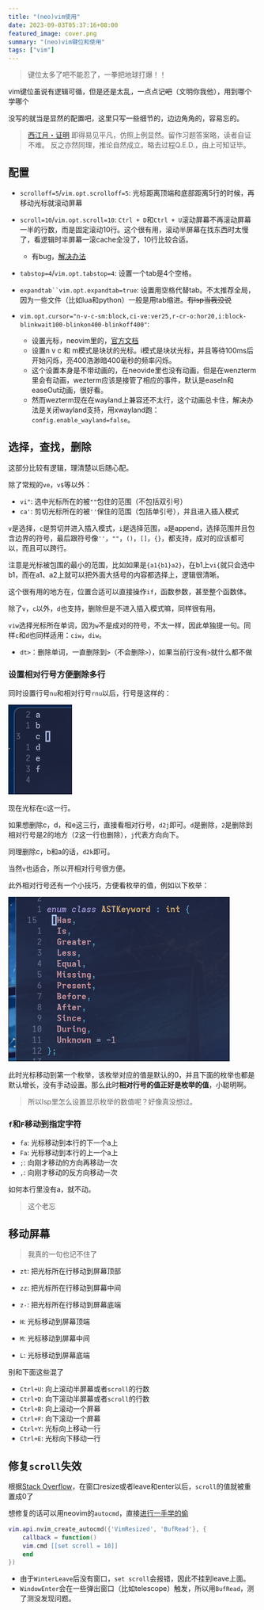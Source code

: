 ```yaml
---
title: "(neo)vim使用"
date: 2023-09-03T05:37:16+08:00
featured_image: cover.png
summary: "(neo)vim键位和使用"
tags: ["vim"]
---
```


> 键位太多了吧不能忍了，一拳把地球打爆！！

vim键位虽说有逻辑可循，但是还是太乱，一点点记~~吧~~（文明你我他），用到哪个学哪个

没写的就当是显然的配置吧，这里只写一些细节的，边边角角的，容易忘的。

> [西江月・证明](https://www.zhihu.com/question/506943617)
> 即得易见平凡，仿照上例显然。留作习题答案略，读者自证不难。
> 反之亦然同理，推论自然成立。略去过程Q.E.D.，由上可知证毕。

## 配置

* `scrolloff=5`/`vim.opt.scrolloff=5`: 光标距离顶端和底部距离5行的时候，再移动光标就滚动屏幕
* `scroll=10`/`vim.opt.scroll=10`: `Ctrl + D`和`Ctrl + U`滚动屏幕不再滚动屏幕一半的行数，而是固定滚动10行。这个很有用，滚动半屏幕在找东西时太慢了，看逻辑时半屏幕一滚cache全没了，10行比较合适。
  * 有bug，[解决办法](#修复scroll失效)

* `tabstop=4`/`vim.opt.tabstop=4`: 设置一个tab是4个空格。
* `expandtab``vim.opt.expandtab=true`: 设置用空格代替tab。不太推荐全局，因为一些文件（比如lua和python）一般是用tab缩进。~~有lsp当我没说~~
* `vim.opt.cursor="n-v-c-sm:block,ci-ve:ver25,r-cr-o:hor20,i:block-blinkwait100-blinkon400-blinkoff400"`:
  * 设置光标，neovim里的，[官方文档](https://neovim.io/doc/user/options.html#'guicursor')
  * 设置n v c 和 m模式是块状的光标。i模式是块状光标，并且等待100ms后开始闪烁，亮400浩渺暗400毫秒的频率闪烁。
  * 这个设置本身是不带动画的，在neovide里也没有动画，但是在wenzterm里会有动画，wezterm应该是接管了相应的事件，默认是easeIn和easeOut动画，很好看。
  * 然而wezterm现在在wayland上兼容还不太行，这个动画总卡住，解决办法是关闭wayland支持，用xwayland跑：`config.enable_wayland=false`。

## 选择，查找，删除

这部分比较有逻辑，理清楚以后随心配。

除了常规的`ve`，`v$`等以外：

* `vi"`: 选中光标所在的被`""`包住的范围（不包括双引号）
* `ca'`: 剪切光标所在的被`''`保住的范围（包括单引号），并且进入插入模式

`v`是选择，`c`是剪切并进入插入模式，`i`是选择范围，`a`是append，选择范围并且包含边界的符号，最后跟符号像`''`，`""`，`()`，`[]`，`{}`，都支持，成对的应该都可以，而且可以跨行。

注意是光标被包围的最小的范围，比如如果是`{a1{b1}a2}`，在b1上`vi{`就只会选中b1，而在a1、a2上就可以把外面大括号的内容都选择上，逻辑很清晰。

这个很有用的地方在，位置合适可以直接操作`if`，函数参数，甚至整个函数体。

除了`v`，`c`以外，`d`也支持，删除但是不进入插入模式嘛，同样很有用。

`viw`选择光标所在单词，因为`w`不是成对的符号，不太一样，因此单独提一句。同样`c`和`d`也同样适用：`ciw`，`diw`。

* `dt>`：删除单词，一直删除到`>`（不会删除`>`），如果当前行没有`>`就什么都不做

### 设置相对行号方便删除多行

同时设置行号`nu`和相对行号`rnu`以后，行号是这样的：

<img class="custom_small_image" src="01.png">

现在光标在c这一行。

如果想删除c，d，和e这三行，直接看相对行号，`d2j`即可。`d`是删除，`2`是删除到相对行号是2的地方（2这一行也删除），`j`代表方向向下。

同理删除c，b和a的话，`d2k`即可。

当然`v`也适合，所以开相对行号很方便。

此外相对行号还有一个小技巧，方便看枚举的值，例如以下枚举：

<img class="custom_small_image" src="02.png">

此时光标移动到第一个枚举，该枚举对应的值是默认的0，并且下面的枚举也都是默认增长，没有手动设置。那么此时**相对行号的值正好是枚举的值**，小聪明啊。

> 所以lsp里怎么设置显示枚举的数值呢？好像真没想过。

### `f`和`F`移动到指定字符

* `fa`: 光标移动到本行的下一个a上
* `Fa`: 光标移动到本行的上一个a上
* `;`: 向刚才移动的方向再移动一次
* `,`: 向刚才移动的反方向移动一次

如何本行里没有a，就不动。

> 这个老忘

## 移动屏幕

> 我真的一句也记不住了

* `zt`: 把光标所在行移动到屏幕顶部
* `zz`: 把光标所在行移动到屏幕中间
* `z-`: 把光标所在行移动到屏幕底端

* `H`: 光标移动到屏幕顶端
* `M`: 光标移动到屏幕中间
* `L`: 光标移动到屏幕底端

别和下面这些混了

* `Ctrl+U`: 向上滚动半屏幕或者`scroll`的行数
* `Ctrl+D`: 向下滚动半屏幕或者`scroll`的行数
* `Ctrl+B`: 向上滚动一个屏幕
* `Ctrl+F`: 向下滚动一个屏幕
* `Ctrl+Y`: 光标向上移动一行
* `Ctrl+E`: 光标向下移动一行

## 修复`scroll`失效

根据[Stack Overflow](https://stackoverflow.com/questions/9906328/vim-scroll-setting-overridden)，在窗口resize或者leave和enter以后，`scroll`的值就被重置成0了

想修复的话可以用neovim的`autocmd`，直接[进行一手学的偷](https://github.com/lewis6991/gitsigns.nvim/blob/d927caa075df63bf301d92f874efb72fd22fd3b4/lua/gitsigns.lua#L130)

``` lua
vim.api.nvim_create_autocmd({'VimResized', 'BufRead'}, {
    callback = function()
    vim.cmd [[set scroll = 10]]
    end
})
```

* 由于`WinterLeave`后没有窗口，`set scroll`会报错，因此不挂到leave上面。
* `WindowEnter`会在一些弹出窗口（比如telescope）触发，所以用`BufRead`，测了测没发现问题。
